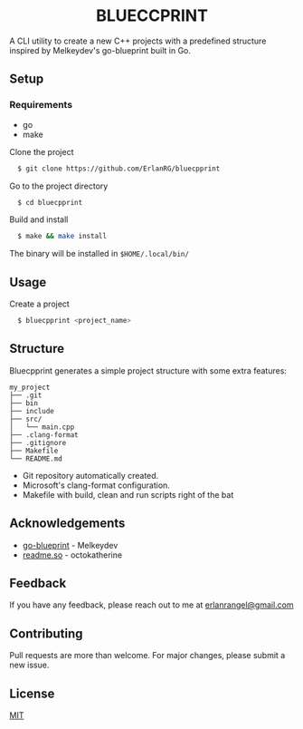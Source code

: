 <h1 align="center"> BLUECCPRINT </h1>

A CLI utility to create a new C++ projects with a predefined structure inspired by Melkeydev's go-blueprint built in Go.

## Setup

### Requirements

* go
* make

Clone the project

```bash
  $ git clone https://github.com/ErlanRG/bluecpprint
```

Go to the project directory

```bash
  $ cd bluecpprint
```

Build and install

```bash
  $ make && make install
```

The binary will be installed in `$HOME/.local/bin/`

## Usage

Create a project

```bash
  $ bluecpprint <project_name>
```

## Structure

Bluecpprint generates a simple project structure with some extra features:

```
my_project
├── .git
├── bin
├── include
├── src/
│   └── main.cpp
├── .clang-format
├── .gitignore
├── Makefile
└── README.md
```

* Git repository automatically created.
* Microsoft's clang-format configuration.
* Makefile with build, clean and run scripts right of the bat

## Acknowledgements

 - [go-blueprint](https://github.com/Melkeydev/go-blueprint) - Melkeydev
 - [readme.so](https://github.com/octokatherine/readme.so) - octokatherine

## Feedback

If you have any feedback, please reach out to me at erlanrangel@gmail.com

## Contributing

Pull requests are more than welcome.
For major changes, please submit a new issue.

## License

[MIT](https://choosealicense.com/licenses/mit/)

